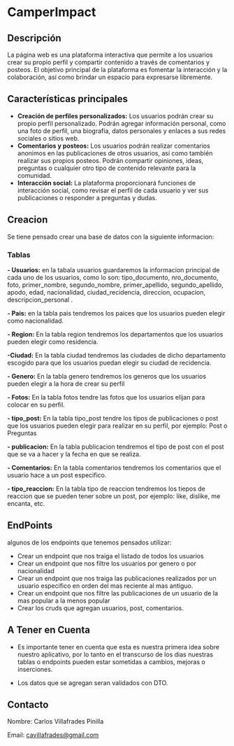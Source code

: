 # CamperImpact

## Descripción

La página web es una plataforma interactiva que permite a los usuarios crear su propio perfil y compartir contenido a través de comentarios y posteos. El objetivo principal de la plataforma es fomentar la interacción y la colaboración, así como brindar un espacio para expresarse libremente.

## Características principales

- **Creación de perfiles personalizados:** Los usuarios podrán crear su propio perfil personalizado. Podrán agregar información personal, como una foto de perfil, una biografía, datos personales y enlaces a sus redes sociales o sitios web.
- **Comentarios y posteos:** Los usuarios podrán realizar comentarios anonimos en las publicaciones de otros usuarios, así como también realizar sus propios posteos. Podrán compartir opiniones, ideas, preguntas o cualquier otro tipo de contenido relevante para la comunidad.
- **Interacción social:** La plataforma proporcionará funciones de interacción social, como revisar el perfil de cada usuario y ver sus publicaciones o responder a preguntas y dudas.

## Creacion

Se tiene pensado crear una base de datos con la siguiente informacion:

### Tablas

**- Usuarios:**  en la tabala usuarios guardaremos la informacion principal de cada uno de los usuarios, como lo son: tipo_documento, nro_documento, foto, primer_nombre, segundo_nombre, primer_apellido, segundo_apellido, apodo, edad, nacionalidad, ciudad_recidencia, direccion, ocupacion, descripcion_personal .

**- Pais:** en la tabla pais tendremos los paices que los usuarios pueden elegir como nacionalidad.

**- Region:** En la tabla region tendremos los departamentos que los usuarios pueden elegir como residencia.

**-Ciudad:** En la tabla ciudad tendremos las ciudades de dicho departamento escogido para que los usuarios puedan elegir su ciudad de recidencia.

**- Genero:** En la tabla genero tendremos los generos que los usuarios pueden elegir a la hora de crear su perfil

**- Fotos:** En la tabla fotos tendre las fotos que los usuarios elijan para colocar en su perfil.

**- tipo_post:** En la tabla tipo_post tendre los tipos de publicaciones o post que los usuarios pueden elegir para realizar en su perfil, por ejemplo: Post o Preguntas

**- publicacion:** En la tabla publicacion tendremos el tipo de post con el post que se va a hacer y la fecha en que se realiza.

**- Comentarios:** En la tabla comentarios tendremos los comentarios que el usuario hace a un post especifico.

**- tipo_reaccion:** En la tabla tipo de reaccion tendremos los tiepos de reaccion que se pueden tener sobre un post, por ejemplo: like, dislike, me encanta, etc. 

## EndPoints

algunos de los endpoints que tenemos pensados utilizar:

- Crear un endpoint que nos traiga el listado de todos los usuarios
- Crear un endpoint que nos filtre los usuarios por genero o por nacionalidad
- Crear un endpoint que nos traiga las publicaciones realizados por un usuario especifico en orden del mas reciente al mas antiguo.
- Crear un endpoint que nos filtre las publicaciones de un usuario de la mas popular a la menos popular
- Crear los cruds que agregan usuarios, post, comentarios.

## A Tener en Cuenta

- Es importante tener en cuenta que esta es nuestra primera idea sobre nuestro aplicativo, por lo tanto en el transcurso de los dias nuestras tablas o endpoints pueden estar sometidas a cambios, mejoras o inserciones.

- Los datos que se agregan seran validados con DTO.

## Contacto

Nombre: Carlos Villafrades Pinilla

Email: cavillafrades@gmail.com